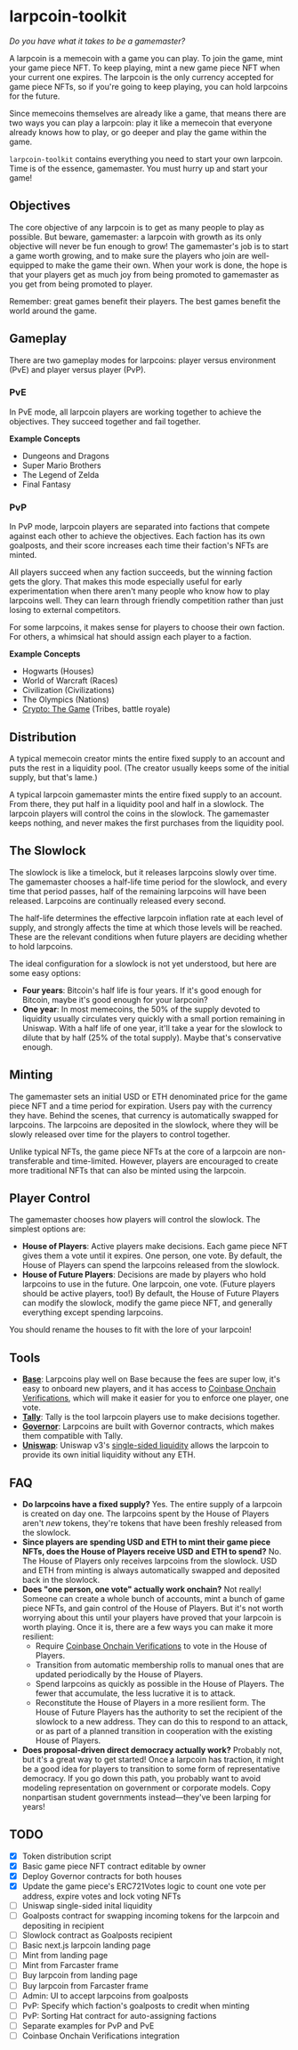 larpcoin-toolkit
================

*Do you have what it takes to be a gamemaster?*

A larpcoin is a memecoin with a game you can play. To join the game, mint your game piece NFT. To keep playing, mint a new game piece NFT when your current one expires. The larpcoin is the only currency accepted for game piece NFTs, so if you're going to keep playing, you can hold larpcoins for the future.

Since memecoins themselves are already like a game, that means there are two ways you can play a larpcoin: play it like a memecoin that everyone already knows how to play, or go deeper and play the game within the game. 

`larpcoin-toolkit` contains everything you need to start your own larpcoin. Time is of the essence, gamemaster. You must hurry up and start your game!

## Objectives

The core objective of any larpcoin is to get as many people to play as possible. But beware, gamemaster: a larpcoin with growth as its only objective will never be fun enough to grow! The gamemaster's job is to start a game worth growing, and to make sure the players who join are well-equipped to make the game their own. When your work is done, the hope is that your players get as much joy from being promoted to gamemaster as you get from being promoted to player. 

Remember: great games benefit their players. The best games benefit the world around the game.

## Gameplay

There are two gameplay modes for larpcoins: player versus environment (PvE) and player versus player (PvP).

### PvE

In PvE mode, all larpcoin players are working together to achieve the objectives. They succeed together and fail together.

**Example Concepts**

* Dungeons and Dragons
* Super Mario Brothers
* The Legend of Zelda
* Final Fantasy

### PvP

In PvP mode, larpcoin players are separated into factions that compete against each other to achieve the objectives. Each faction has its own goalposts, and their score increases each time their faction's NFTs are minted.

All players succeed when any faction succeeds, but the winning faction gets the glory. That makes this mode especially useful for early experimentation when there aren't many people who know how to play larpcoins well. They can learn through friendly competition rather than just losing to external competitors.

For some larpcoins, it makes sense for players to choose their own faction. For others, a whimsical hat should assign each player to a faction.

**Example Concepts**

* Hogwarts (Houses)
* World of Warcraft (Races)
* Civilization (Civilizations)
* The Olympics (Nations)
* [Crypto: The Game](https://www.cryptothegame.com/) (Tribes, battle royale)

## Distribution

A typical memecoin creator mints the entire fixed supply to an account and puts the rest in a liquidity pool. (The creator usually keeps some of the initial supply, but that's lame.)

A typical larpcoin gamemaster mints the entire fixed supply to an account. From there, they put half in a liquidity pool and half in a slowlock. The larpcoin players will control the coins in the slowlock. The gamemaster keeps nothing, and never makes the first purchases from the liquidity pool.

## The Slowlock

The slowlock is like a timelock, but it releases larpcoins slowly over time. The gamemaster chooses a half-life time period for the slowlock, and every time that period passes, half of the remaining larpcoins will have been released. Larpcoins are continually released every second.

The half-life determines the effective larpcoin inflation rate at each level of supply, and strongly affects the time at which those levels will be reached. These are the relevant conditions when future players are deciding whether to hold larpcoins.

The ideal configuration for a slowlock is not yet understood, but here are some easy options:

* **Four years**: Bitcoin's half life is four years. If it's good enough for Bitcoin, maybe it's good enough for your larpcoin?
* **One year**: In most memecoins, the 50% of the supply devoted to liquidity usually circulates very quickly with a small portion remaining in Uniswap. With a half life of one year, it'll take a year for the slowlock to dilute that by half (25% of the total supply). Maybe that's conservative enough.

## Minting

The gamemaster sets an initial USD or ETH denominated price for the game piece NFT and a time period for expiration. Users pay with the currency they have. Behind the scenes, that currency is automatically swapped for larpcoins. The larpcoins are deposited in the slowlock, where they will be slowly released over time for the players to control together.

Unlike typical NFTs, the game piece NFTs at the core of a larpcoin are non-transferable and time-limited. However, players are encouraged to create more traditional NFTs that can also be minted using the larpcoin.

## Player Control

The gamemaster chooses how players will control the slowlock. The simplest options are:

* **House of Players**: Active players make decisions. Each game piece NFT gives them a vote until it expires. One person, one vote. By default, the House of Players can spend the larpcoins released from the slowlock.
* **House of Future Players**: Decisions are made by players who hold larpcoins to use in the future. One larpcoin, one vote. (Future players should be active players, too!) By default, the House of Future Players can modify the slowlock, modify the game piece NFT, and generally everything except spending larpcoins.

You should rename the houses to fit with the lore of your larpcoin!

## Tools

* [**Base**](https://www.base.org/): Larpcoins play well on Base because the fees are super low, it's easy to onboard new players, and it has access to [Coinbase Onchain Verifications](https://github.com/coinbase/verifications), which will make it easier for you to enforce one player, one vote.
* [**Tally**](https://www.tally.xyz/): Tally is the tool larpcoin players use to make decisions together.
* [**Governor**](https://docs.tally.xyz/knowledge-base/tally/governor-framework): Larpcoins are built with Governor contracts, which makes them compatible with Tally.
* [**Uniswap**](https://uniswap.org/): Uniswap v3's [single-sided liquidity](https://support.uniswap.org/hc/en-us/articles/20902968738317-What-is-single-sided-liquidity) allows the larpcoin to provide its own initial liquidity without any ETH.

## FAQ

* **Do larpcoins have a fixed supply?** Yes. The entire supply of a larpcoin is created on day one. The larpcoins spent by the House of Players aren't *new* tokens, they're tokens that have been freshly released from the slowlock.
* **Since players are spending USD and ETH to mint their game piece NFTs, does the House of Players receive USD and ETH to spend?** No. The House of Players only receives larpcoins from the slowlock. USD and ETH from minting is always automatically swapped and deposited back in the slowlock.
* **Does "one person, one vote" actually work onchain?** Not really! Someone can create a whole bunch of accounts, mint a bunch of game piece NFTs, and gain control of the House of Players. But it's not worth worrying about this until your players have proved that your larpcoin is worth playing. Once it is, there are a few ways you can make it more resilient:
    * Require [Coinbase Onchain Verifications](https://github.com/coinbase/verifications) to vote in the House of Players.
    * Transition from automatic membership rolls to manual ones that are updated periodically by the House of Players.
    * Spend larpcoins as quickly as possible in the House of Players. The fewer that accumulate, the less lucrative it is to attack.
    * Reconstitute the House of Players in a more resilient form. The House of Future Players has the authority to set the recipient of the slowlock to a new address. They can do this to respond to an attack, or as part of a planned transition in cooperation with the existing House of Players.
* **Does proposal-driven direct democracy actually work?** Probably not, but it's a great way to get started! Once a larpcoin has traction, it might be a good idea for players to transition to some form of representative democracy. If you go down this path, you probably want to avoid modeling representation on government or corporate models. Copy nonpartisan student governments instead—they've been larping for years!

## TODO

- [x] Token distribution script
- [x] Basic game piece NFT contract editable by owner
- [x] Deploy Governor contracts for both houses
- [x] Update the game piece's ERC721Votes logic to count one vote per address, expire votes and lock voting NFTs
- [ ] Uniswap single-sided inital liquidity
- [ ] Goalposts contract for swapping incoming tokens for the larpcoin and depositing in recipient
- [ ] Slowlock contract as Goalposts recipient
- [ ] Basic next.js larpcoin landing page
- [ ] Mint from landing page
- [ ] Mint from Farcaster frame
- [ ] Buy larpcoin from landing page
- [ ] Buy larpcoin from Farcaster frame
- [ ] Admin: UI to accept larpcoins from goalposts
- [ ] PvP: Specify which faction's goalposts to credit when minting
- [ ] PvP: Sorting Hat contract for auto-assigning factions
- [ ] Separate examples for PvP and PvE
- [ ] Coinbase Onchain Verifications integration

